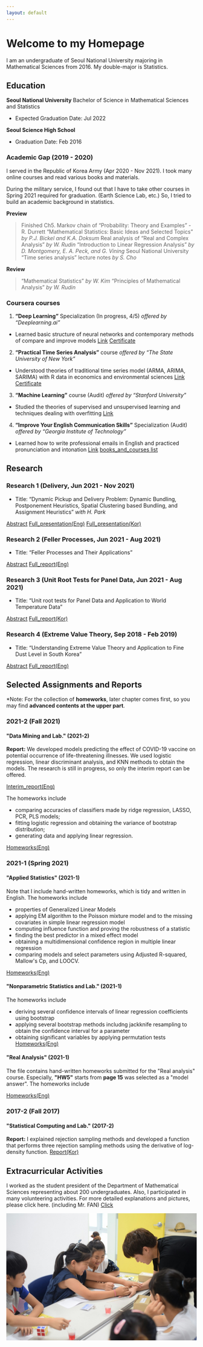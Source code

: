 ```yaml
---
layout: default
---
```

# Welcome to my Homepage
I am an undergraduate of Seoul National University majoring in Mathematical Sciences from 2016.
My double-major is Statistics.

## Education
**Seoul National University**
Bachelor of Science in Mathematical Sciences and Statistics
*   Expected Graduation Date: Jul 2022

**Seoul Science High School**
*   Graduation Date: Feb 2016

### Academic Gap (2019 - 2020)

I served in the Republic of Korea Army (Apr 2020 - Nov 2021). I took many online courses and read various books and materials.

During the military service, I found out that I have to take other courses in Spring 2021 required for graduation. (Earth Science Lab, etc.)
So, I tried to build an academic background in statistics.

**Preview**
> Finished Ch5. Markov chain of “Probability: Theory and Examples” - R. Durrett
> “Mathematical Statistics: Basic Ideas and Selected Topics” _by P.J. Bickel and K.A. Doksum_
> Real analysis of “Real and Complex Analysis” _by W. Rudin_
> “Introduction to Linear Regression Analysis” _by D. Montgomery, E. A. Peck, and G. Vining_
> Seoul National University “Time series analysis” lecture notes _by S. Cho_

**Review**
> “Mathematical Statistics” _by W. Kim_
> “Principles of Mathematical Analysis” _by W. Rudin_

### Coursera courses
1. __“Deep Learning”__ Specialization (In progress, 4/5)	_offered by “Deeplearning.ai”_
*   Learned basic structure of neural networks and contemporary methods of compare and improve models
[Link](https://www.coursera.org/specializations/deep-learning)
[Certificate](./Coursera_Neural.pdf)

2. __“Practical Time Series Analysis”__ course _offered by “The State University of New York”_
*   Understood theories of traditional time series model (ARMA, ARIMA, SARIMA) with R data in economics and environmental sciences
[Link](https://www.coursera.org/learn/practical-time-series-analysis)
[Certificate](./Coursera_PTSA.pdf)

3. __“Machine Learning”__ course (Audit) _offered by “Stanford University”_
*  Studied the theories of supervised and unsupervised learning and techniques dealing with overfitting
[Link](https://www.coursera.org/learn/machine-learning)

4. __“Improve Your English Communication Skills”__ Specialization (Audit) _offered by “Georgia Institute of Technology”_
*   Learned how to write professional emails in English and practiced pronunciation and intonation
[Link](https://www.coursera.org/specializations/improve-english)
[books_and_courses list](./Books.html)

## Research
### Research 1 (Delivery, Jun 2021 - Nov 2021) 
*   Title: “Dynamic Pickup and Delivery Problem: Dynamic Bundling, Postponement Heuristics, Spatial Clustering based Bundling, and Assignment Heuristics” _with H. Park_

[Abstract](./Research/1.md)
[Full_presentation(Eng)](./Research/Dynamic_Pickup_and_Delivery_Problem(Eng).pdf) 
[Full_presentation(Kor)](./Research/Dynamic_Pickup_and_Delivery_Problem(Kor).pdf)	

### Research 2 (Feller Processes, Jun 2021 - Aug 2021)
*   Title: “Feller Processes and Their Applications”

[Abstract](./Research/2.md)
[Full_report(Eng)](./Research/Feller.pdf)

### Research 3 (Unit Root Tests for Panel Data, Jun 2021 - Aug 2021)
*   Title: “Unit root tests for Panel Data and Application to World Temperature Data”

[Abstract](./Research/3.md)
[Full_report(Kor)](./Research/Panel(Kor).pdf)

### Research 4 (Extreme Value Theory, Sep 2018 - Feb 2019)
*   Title: “Understanding Extreme Value Theory and Application to Fine Dust Level in South Korea”

[Abstract](./Research/4.md)
[Full_report(Eng)](./Research/EVT(Eng).pdf)

## Selected Assignments and Reports
*Note: For the collection of **homeworks**, later chapter comes first, so you may find **advanced contents at the upper part**.

### 2021-2 (Fall 2021)
#### "Data Mining and Lab." (2021-2)
**Report:** We developed models predicting the effect of COVID-19 vaccine on potential occurrence of life-threatening illnesses. We used logistic regression, linear discriminant analysis, and KNN methods to obtain the models. The research is still in progress, so only the interim report can be offered.

[Interim_report(Eng)](./DataMining/interim_report.pdf)

The homeworks include 
*   comparing accuracies of classifiers made by ridge regression, LASSO, PCR, PLS models;
*   fitting logistic regression and obtaining the variance of bootstrap distribution;
*   generating data and applying linear regression.

[Homeworks(Eng)](./DataMining/data_mining.pdf)


### 2021-1 (Spring 2021)
#### "Applied Statistics" (2021-1)
Note that I include hand-written homeworks, which is tidy and written in English. The homeworks include
*   properties of Generalized Linear Models
*   applying EM algorithm to the Poisson mixture model and to the missing covariates in simple linear regression model
*   computing influence function and proving the robustness of a statistic
*   finding the best predictor in a mixed effect model
*   obtaining a multidimensional confidence region in multiple linear regression
*   comparing models and select parameters using Adjusted R-squared, Mallow's Cp, and LOOCV.

[Homeworks(Eng)](./Apps.pdf)

#### "Nonparametric Statistics and Lab." (2021-1)
The homeworks include
*   deriving several confidence intervals of linear regression coefficients using bootstrap
*   applying several bootstrap methods includng jackknife resampling to obtain the confidence interval for a parameter
*   obtaining significant variables by applying permutation tests 
[Homeworks(Eng)](./Nonpar.pdf)

#### "Real Analysis" (2021-1)
The file contains hand-written homeworks submitted for the "Real analysis" course. Especially, **"HW5"** starts from **page 15** was selected as a "model answer".
The homeworks include

[Homeworks(Eng)](./real_analysis.pdf)

### 2017-2 (Fall 2017)
#### "Statistical Computing and Lab." (2017-2)
**Report:** I explained rejection sampling methods and developed a function that performs three rejection sampling methods using the derivative of log-density function.
[Report(Kor)](./jt.pdf)

## Extracurricular Activities
I worked as the student president of the Department of Mathematical Sciences representing about 200 undergraduates. Also, I participated in many volunteering activities.
For more detailed explanations and pictures, please click here. (including Mr. FAN)
[Click](./gb.html)

![volunteer](volunteer.jpg)